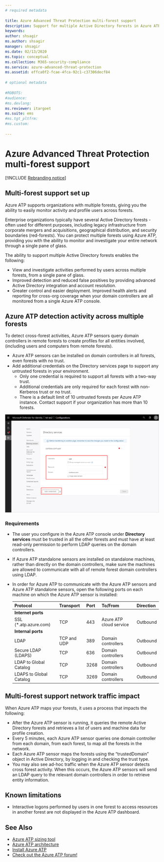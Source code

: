 ```yaml
---
# required metadata

title: Azure Advanced Threat Protection multi-forest support
description: Support for multiple Active Directory forests in Azure ATP.
keywords:
author: shsagir
ms.author: shsagir
manager: shsagir
ms.date: 02/13/2020
ms.topic: conceptual
ms.collection: M365-security-compliance
ms.service: azure-advanced-threat-protection
ms.assetid: effca0f2-fcae-4fca-92c1-c37306decf84

# optional metadata

#ROBOTS:
#audience:
#ms.devlang:
ms.reviewer: itargoet
ms.suite: ems
#ms.tgt_pltfrm:
#ms.custom:

---
```


# Azure Advanced Threat Protection multi-forest support

[!INCLUDE [Rebranding notice](includes/rebranding.md)]

## Multi-forest support set up

Azure ATP supports organizations with multiple forests, giving you the ability to easily monitor activity and profile users across forests.

Enterprise organizations typically have several Active Directory forests - often used for different purposes, including legacy infrastructure from corporate mergers and acquisitions, geographical distribution, and security boundaries (red-forests). You can protect multiple forests using Azure ATP, providing you with the ability to monitor and investigate your entire network through a single pane of glass.

The ability to support multiple Active Directory forests enables the following:

- View and investigate activities performed by users across multiple forests, from a single pane of glass.
- Improved detection and reduced false positives by providing advanced Active Directory integration and account resolution.
- Greater control and easier deployment. Improved health alerts and reporting for cross-org coverage when your domain controllers are all monitored from a single Azure ATP console.

## Azure ATP detection activity across multiple forests

To detect cross-forest activities, Azure ATP sensors query domain controllers in remote forests to create profiles for all entities involved, (including users and computers from remote forests).

- Azure ATP sensors can be installed on domain controllers in all forests, even forests with no trust.
- Add additional credentials on the Directory services page to support any untrusted forests in your environment.
    - Only one credential is required to support all forests with a two-way trust.
    - Additional credentials are only required for each forest with non-Kerberos trust or no trust.
    - There is a default limit of 10 untrusted forests per Azure ATP instance. Contact support if your organization has more than 10 forests.

![Azure ATP welcome stage 1](media/directory-services-add-no-trust-forests.png)

### Requirements

- The user you configure in the Azure ATP console under **Directory services** must be trusted in all the other forests and must have at least read-only permission to perform LDAP queries on the domain controllers.
- If Azure ATP standalone sensors are installed on standalone machines, rather than directly on the domain controllers, make sure the machines are allowed to communicate with all of remote forest domain controllers using LDAP.

- In order for Azure ATP to communicate with the Azure ATP sensors and Azure ATP standalone sensors, open the following ports on each machine on which the Azure ATP sensor is installed:

  |Protocol|Transport|Port|To/From|Direction|
  |----|----|----|----|----|
  |**Internet ports**||||
  |SSL (*.atp.azure.com)|TCP|443|Azure ATP cloud service|Outbound|
  |**Internal ports**||||
  |LDAP|TCP and UDP|389|Domain controllers|Outbound|
  |Secure LDAP (LDAPS)|TCP|636|Domain controllers|Outbound|
  |LDAP to Global Catalog|TCP|3268|Domain controllers|Outbound|
  |LDAPS to Global Catalog|TCP|3269|Domain controllers|Outbound|

## Multi-forest support network traffic impact

When Azure ATP maps your forests, it uses a process that impacts the following:

- After the Azure ATP sensor is running, it queries the remote Active Directory forests and retrieves a list of users and machine data for profile creation.
- Every 5 minutes, each Azure ATP sensor queries one domain controller from each domain, from each forest, to map all the forests in the network.
- Each Azure ATP sensor maps the forests using the “trustedDomain” object in Active Directory, by logging in and checking the trust type.
- You may also see ad-hoc traffic when the Azure ATP sensor detects cross forest activity. When this occurs, the Azure ATP sensors will send an LDAP query to the relevant domain controllers in order to retrieve entity information.

## Known limitations

- Interactive logons performed by users in one forest to access resources in another forest are not displayed in the Azure ATP dashboard.

## See Also

- [Azure ATP sizing tool](https://aka.ms/aatpsizingtool)
- [Azure ATP architecture](architecture.md)
- [Install Azure ATP](install-step1.md)
- [Check out the Azure ATP forum!](https://aka.ms/azureatpcommunity)
